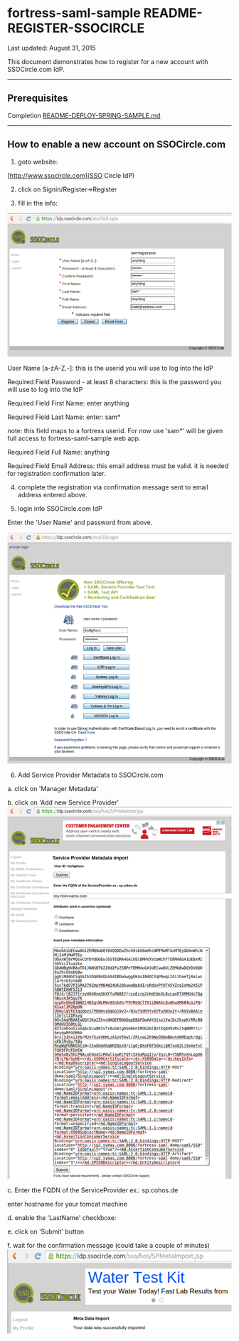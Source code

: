 # fortress-saml-sample README-REGISTER-SSOCIRCLE

 Last updated: August 31, 2015

 This document demonstrates how to register for a new account with SSOCircle.com IdP.

-------------------------------------------------------------------------------
## Prerequisites
 Completion [README-DEPLOY-SPRING-SAMPLE.md](README-DEPLOY-SPRING-SAMPLE.md)

-------------------------------------------------------------------------------

## How to enable a new account on SSOCircle.com

1. goto website:

 [http://www.ssocircle.com](SSO Circle IdP)

2. click on Signin/Register->Register

3. fill in the info:

 ![SSO Circle Registration page](src/main/javadoc/doc-files/SSO-Circle-Registration.png "Registration Page")

 User Name [a-zA-Z.-]:
 this is the userid you will use to log into the IdP

 Required Field Password - at least 8 characters:
 this is the password you will use to log into the IdP

 Required Field First Name:
 enter anything

 Required Field Last Name:
 enter: sam*

 note: this field maps to a fortress userid.  For now use 'sam*' will be given full access to fortress-saml-sample web app.

 Required Field Full Name:
 anything

 Required Field Email Address:
 this email address must be valid.  it is needed for registration confirmation later.

4. complete the registration via confirmation message sent to email address entered above.

5. login into SSOCircle.com IdP

 Enter the 'User Name' and password from above.

 ![SSO Circle Login page](src/main/javadoc/doc-files/SSO-Circle-Login.png "Login Page")

6. Add Service Provider Metadata to SSOCircle.com

 a. click on 'Manager Metadata'

 b. click on 'Add new Service Provider'
 ![SSO Circle Manage Metadata page](src/main/javadoc/doc-files/SSO-Circle-Metadata.png "Manager Metadata")

 c. Enter the FQDN of the ServiceProvider ex.: sp.cohos.de

 enter hostname for your tomcat machine

 d. enable the 'LastName' checkboxe:

 e. click on 'Submit' button

 f. wait for the confirmation message (could take a couple of minutes)
 ![SSO Circle Successful Metadata Import page](src/main/javadoc/doc-files/SSO-Circle-Metadata-Success.png "Successful Import")